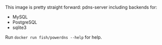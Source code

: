 This image is pretty straight forward: pdns-server including backends for:

- MySQL
- PostgreSQL
- sqlite3

Run `docker run fish/powerdns --help` for help.
